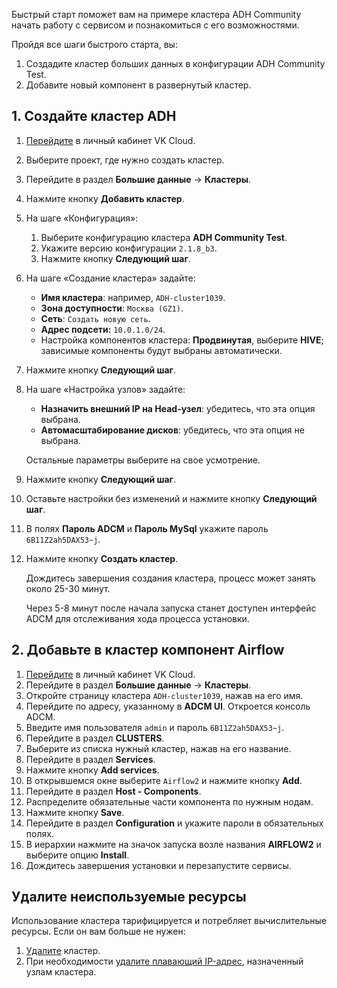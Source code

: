 Быстрый старт поможет вам на примере кластера ADH Community начать работу с сервисом и познакомиться с его возможностями.

Пройдя все шаги быстрого старта, вы:

1. Создадите кластер больших данных в конфигурации ADH Community Test.
1. Добавите новый компонент в развернутый кластер.

## 1. Создайте кластер ADH

1. [Перейдите](https://msk.cloud.vk.com/app/) в личный кабинет VK Cloud.
1. Выберите проект, где нужно создать кластер.
1. Перейдите в раздел **Большие данные** → **Кластеры**.
1. Нажмите кнопку **Добавить кластер**.
1. На шаге «Конфигурация»:

   1. Выберите конфигурацию кластера **ADH Community Test**.
   1. Укажите версию конфигурации `2.1.8_b3`.
   1. Нажмите кнопку **Следующий шаг**.

1. На шаге «Создание кластера» задайте:

   - **Имя кластера**: например, `ADH-cluster1039`.
   - **Зона доступности**: `Москва (GZ1)`.
   - **Сеть**: `Создать новую сеть`.
   - **Адрес подсети:** `10.0.1.0/24`.
   - Настройка компонентов кластера: **Продвинутая**, выберите **HIVE**; зависимые компоненты будут выбраны автоматически.

1. Нажмите кнопку **Следующий шаг**.
1. На шаге «Настройка узлов» задайте:

   - **Назначить внешний IP на Head-узел**: убедитесь, что эта опция выбрана.
   - **Автомасштабирование дисков**: убедитесь, что эта опция не выбрана.

   Остальные параметры выберите на свое усмотрение.

1. Нажмите кнопку **Следующий шаг**.
1. Оставьте настройки без изменений и нажмите кнопку **Следующий шаг**.
1. В полях **Пароль ADCM** и **Пароль MySql** укажите пароль `6B11Z2ah5DAX53~j`.
1. Нажмите кнопку **Создать кластер**.

   Дождитесь завершения создания кластера, процесс может занять около 25-30 минут.

   <info>

   Через 5-8 минут после начала запуска станет доступен интерфейс ADCM для отслеживания хода процесса установки.

   </info>

## 2. Добавьте в кластер компонент Airflow

1. [Перейдите](https://msk.cloud.vk.com/app/) в личный кабинет VK Cloud.
1. Перейдите в раздел **Большие данные** → **Кластеры**.
1. Откройте страницу кластера `ADH-cluster1039`, нажав на его имя.
1. Перейдите по адресу, указанному в **ADCM UI**. Откроется консоль ADCM.
1. Введите имя пользователя `admin` и пароль `6B11Z2ah5DAX53~j`.
1. Перейдите в раздел **CLUSTERS**.
1. Выберите из списка нужный кластер, нажав на его название.
1. Перейдите в раздел **Services**.
1. Нажмите кнопку **Add services**.
1. В открывшемся окне выберите `Airflow2` и нажмите кнопку **Add**.
1. Перейдите в раздел **Host - Components**.
1. Распределите обязательные части компонента по нужным нодам.
1. Нажмите кнопку **Save**.
1. Перейдите в раздел **Configuration** и укажите пароли в обязательных полях.
1. В иерархии нажмите на значок запуска возле названия **AIRFLOW2** и выберите опцию **Install**.
1. Дождитесь завершения установки и перезапустите сервисы.

## Удалите неиспользуемые ресурсы

Использование кластера тарифицируется и потребляет вычислительные ресурсы. Если он вам больше не нужен:

1. [Удалите](../instructions/delete/) кластер.
1. При необходимости [удалите плавающий IP-адрес](/ru/networks/vnet/operations/manage-floating-ip#udalenie_plavayushchego_ip_adresa_iz_proekta), назначенный узлам кластера.
